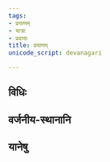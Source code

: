 ```yaml
---
tags:
- प्रयाणम्
- यात्रा
- प्रवासः
title: प्रयाणम्
unicode_script: devanagari

---
```


## विधिः
<div class="js_include " url="/vedAH_yajuH/taittirIyam/sUtram/ApastambaH/dharma-sUtram/vishvAsa-prastutiH/1/11/31/21_na_kusRtyA_grAmam.md"  newLevelForH1="4"  > </div>
  

## वर्जनीय-स्थानानि
<div class="js_include " url="/vedAH_yajuH/taittirIyam/sUtram/ApastambaH/dharma-sUtram/vishvAsa-prastutiH/1/11/32/21_nagarapraveshanAni_cha_varjayet.md"  newLevelForH1="4"  > </div>
  

## यानेषु
<div class="js_include " url="/vedAH_yajuH/taittirIyam/sUtram/ApastambaH/dharma-sUtram/vishvAsa-prastutiH/1/11/32/25_gArdabhaM_yAnamArohaNe_viShamArohaNAvarohaNAni.md"  newLevelForH1="4"  > </div>
   
<div class="js_include " url="/vedAH_yajuH/taittirIyam/sUtram/ApastambaH/dharma-sUtram/vishvAsa-prastutiH/1/11/32/26_bAhubhyA~n_cha_nadItaram.md"  newLevelForH1="4"  > </div>
  
<div class="js_include " url="/vedAH_yajuH/taittirIyam/sUtram/ApastambaH/dharma-sUtram/vishvAsa-prastutiH/1/11/32/27_nAvA~n_cha_sAMshayikIm.md"  newLevelForH1="4"  > </div>
  
